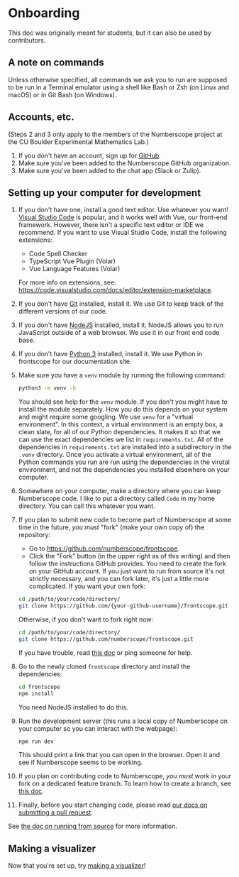 # Onboarding

This doc was originally meant for students, but it can also be used by
contributors.

## A note on commands

Unless otherwise specified, all commands we ask you to run are supposed to be
run in a Terminal emulator using a shell like Bash or Zsh (on Linux and macOS)
or in Git Bash (on Windows).

## Accounts, etc.

(Steps 2 and 3 only apply to the members of the Numberscope project at the CU
Boulder Experimental Mathematics Lab.)

1. If you don't have an account, sign up for [GitHub](https://github.com).
2. Make sure you've been added to the Numberscope GitHub organization.
3. Make sure you've been added to the chat app (Slack or Zulip).

## Setting up your computer for development

1. If you don't have one, install a good text editor. Use whatever you want!
   [Visual Studio Code](https://code.visualstudio.com/) is popular, and it
   works well with Vue, our front-end framework. However, there isn't a
   specific text editor or IDE we recommend. If you want to use Visual Studio
   Code, install the following extensions:

    - Code Spell Checker
    - TypeScript Vue Plugin (Volar)
    - Vue Language Features (Volar)

    For more info on extensions, see:
    https://code.visualstudio.com/docs/editor/extension-marketplace.

2. If you don't have [Git](https://git-scm.com/) installed, install it. We use
   Git to keep track of the different versions of our code.
3. If you don't have [NodeJS](https://nodejs.org/en/) installed, install it.
   NodeJS allows you to run JavaScript outside of a web browser. We use it in
   our front end code base.
4. If you don't have [Python 3](https://www.python.org/) installed, install
   it. We use Python in frontscope for our documentation site.
5. Make sure you have a `venv` module by running the following command:
    ```sh
    python3 -m venv -h
    ```
    You should see help for the `venv` module. If you don't you might have to
    install the module separately. How you do this depends on your system and
    might require some googling. We use `venv` for a "virtual environment". In
    this context, a virtual environment is an empty box, a clean slate, for
    all of our Python dependencies. It makes it so that we can use the exact
    dependencies we list in `requirements.txt`. All of the dependencies in
    `requirements.txt` are installed into a subdirectory in the `.venv`
    directory. Once you activate a virtual environment, all of the Python
    commands you run are run using the dependencies in the virutal
    environment, and not the dependencies you installed elsewhere on your
    computer.
6. Somewhere on your computer, make a directory where you can keep Numberscope
   code. I like to put a directory called `Code` in my home directory. You can
   call this whatever you want.
7. If you plan to submit new code to become part of Numberscope at some time
   in the future, _you must_ "fork" (make your own copy of) the repository:
    - Go to https://github.com/numberscope/frontscope.
    - Click the "Fork" button (in the upper right as of this writing) and then
      follow the instructions GitHub provides. You need to create the fork on
      your GitHub account. If you just want to run from source it's not
      strictly necessary, and you can fork later, it's just a little more
      complicated. If you want your own fork:
    ```sh
    cd /path/to/your/code/directory/
    git clone https://github.com/{your-github-username}/frontscope.git
    ```
    Otherwise, if you don't want to fork right now:
    ```sh
    cd /path/to/your/code/directory/
    git clone https://github.com/numberscope/frontscope.git
    ```
    If you have trouble, read
    [this doc](https://docs.github.com/en/repositories/creating-and-managing-repositories/cloning-a-repository)
    or ping someone for help.
8. Go to the newly cloned `frontscope` directory and install the dependencies:
    ```sh
    cd frontscope
    npm install
    ```
    You need NodeJS installed to do this.
9. Run the development server (this runs a local copy of Numberscope on your
   computer so you can interact with the webpage):
    ```sh
    npm run dev
    ```
    This should print a link that you can open in the browser. Open it and see
    if Numberscope seems to be working.
10. If you plan on contributing code to Numberscope, _you must_ work in your
    fork on a dedicated feature branch. To learn how to create a branch, see
    [this doc](./working-with-git-and-github.md#create-a-branch).
11. Finally, before you start changing code, please read
    [our docs on submitting a pull request](../CONTRIBUTING.md#submit-a-pull-request).

See [the doc on running from source](./running-from-source.md) for more
information.

## Making a visualizer

Now that you're set up, try [making a visualizer](making-a-visualizer.md)!
